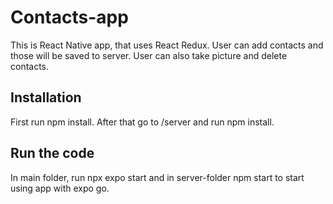# Contacts-app

This is React Native app, that uses React Redux. User can add contacts and those will be saved to server. User can also take picture and delete contacts.

## Installation
First run npm install. After that go to /server and run npm install.

## Run the code
In main folder, run npx expo start and in server-folder npm start to start using app with expo go.
